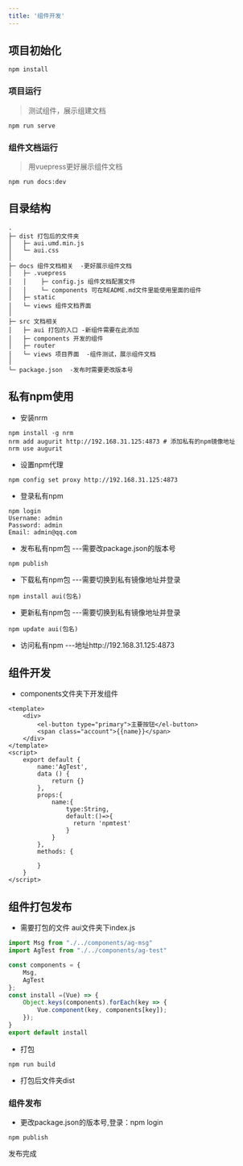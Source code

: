 ```yaml
---
title: '组件开发'
---
```

## 项目初始化
```
npm install
```

### 项目运行
> 测试组件，展示组建文档
```
npm run serve
```
### 组件文档运行
> 用vuepress更好展示组件文档
```
npm run docs:dev
```
## 目录结构
```
.
├─ dist 打包后的文件夹
│   ├─ aui.umd.min.js
│   └─ aui.css
│ 
├─ docs 组件文档相关  -更好展示组件文档
│   ├─ .vuepress  
│   │    ├─ config.js 组件文档配置文件 
│   │    └─ components 可在README.md文件里能使用里面的组件
│   ├─ static  
│   └─ views 组件文档界面
│ 
├─ src 文档相关
│   ├─ aui 打包的入口 -新组件需要在此添加
│   ├─ components 开发的组件
│   ├─ router
│   └─ views 项目界面  -组件测试，展示组件文档
│
└─ package.json  -发布时需要更改版本号 
```

## 私有npm使用

- 安装nrm
```
npm install -g nrm 
nrm add augurit http://192.168.31.125:4873 # 添加私有的npm镜像地址
nrm use augurit 
```
- 设置npm代理
```
npm config set proxy http://192.168.31.125:4873
```
- 登录私有npm
```
npm login
Username: admin
Password: admin
Email: admin@qq.com
```
- 发布私有npm包 ---需要改package.json的版本号
```
npm publish
```
- 下载私有npm包 ---需要切换到私有镜像地址并登录
```
npm install aui(包名)
```
- 更新私有npm包 ---需要切换到私有镜像地址并登录
```
npm update aui(包名)
```
- 访问私有npm ---地址http://192.168.31.125:4873

## 组件开发

- components文件夹下开发组件
```vue
<template>
    <div>
        <el-button type="primary">主要按钮</el-button>
        <span class="account">{{name}}</span>
    </div>
</template>
<script>
    export default {
        name:'AgTest',
        data () {
            return {}
        },
        props:{
            name:{
                type:String,
                default:()=>{
                  return 'npmtest'
                }
            }
        },
        methods: {
 
        }
    }
</script>
```

## 组件打包发布
- 需要打包的文件 aui文件夹下index.js

```js
import Msg from "./../components/ag-msg"
import AgTest from "./../components/ag-test"

const components = {
    Msg,
    AgTest
};
const install =(Vue) => {
    Object.keys(components).forEach(key => {
        Vue.component(key, components[key]);
    });
}
export default install
```
- 打包
```
npm run build
```

- 打包后文件夹dist

### 组件发布

- 更改package.json的版本号,登录：npm login

```
npm publish
```
发布完成
